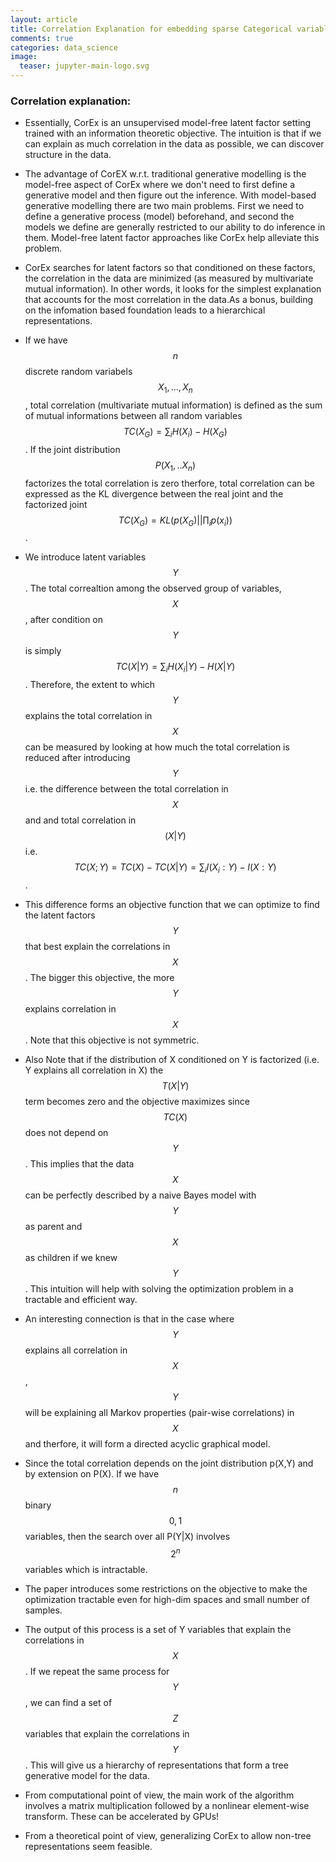 ```yaml
---
layout: article
title: Correlation Explanation for embedding sparse Categorical variables
comments: true
categories: data_science
image:
  teaser: jupyter-main-logo.svg
---
```


### Correlation explanation: 

- Essentially, CorEx is an unsupervised model-free latent factor setting trained with an information theoretic objective. The intuition is that if we can explain as much correlation in the data as possible, we can discover structure in the data. 
 
- The advantage of CorEX w.r.t. traditional generative modelling is the model-free aspect of CorEx where we don't need to first define a generative model and then figure out the inference. With model-based generative modelling there are two main problems. First we need to define a generative process (model) beforehand, and second the models we define are generally restricted to our ability to do inference in them. Model-free latent factor approaches like CorEx help alleviate this problem.

- CorEx searches for latent factors so that conditioned on these factors, the correlation in the data are minimized (as measured by multivariate mutual information). In other words, it looks for the simplest explanation that accounts for the most correlation in the data.As a bonus, building on the infomation based foundation leads to a hierarchical representations.

- If we have $$n$$ discrete random variabels $${X_1,...,X_n}$$, total correlation (multivariate mutual information) is defined as the sum of mutual informations between all random variables $$TC(X_G) =  \sum_i H(X_i) - H(X_G)$$. If the joint distribution $$P(X_1,..X_n)$$ factorizes the total correlation is zero therfore, total correlation can be expressed as the KL divergence between the real joint and the factorized joint $$TC(X_G) =  KL(p(X_G) || \prod_i p(x_i))$$. 

-  We introduce latent variables $$Y$$. The total correaltion among the observed group of variables, $$X$$, after condition on $$Y$$ is simply $$TC(X|Y) = \sum_i H(X_i|Y) - H(X|Y)$$. Therefore, the extent to which $$Y$$ explains the total correlation in $$X$$ can be measured by looking at how much the total correlation is reduced after introducing $$Y$$ i.e. the difference between the total correlation in $$X$$ and and total correlation in $$(X|Y)$$ i.e. $$TC(X;Y) = TC(X) - TC(X|Y) = \sum_i I(X_i : Y) - I(X : Y)$$. 

-  This difference forms an objective function that we can optimize to find the latent factors $$Y$$ that best explain the correlations in $$X$$. The bigger this objective, the more $$Y$$ explains correlation in $$X$$. Note that this objective is not symmetric. 

-  Also Note that if the distribution of X conditioned on Y is factorized (i.e. Y explains all correlation in X) the $$T(X|Y)$$ term becomes zero and the objective maximizes since $$TC(X)$$ does not depend on $$Y$$. This implies that the data $$X$$ can be perfectly described by a naive Bayes model with $$Y$$ as parent and $$X$$ as children if we knew $$Y$$. This intuition will help with solving the optimization problem in a tractable and efficient way. 

-  An interesting connection is that in the case where $$Y$$ explains all correlation in $$X$$, $$Y$$ will be explaining all Markov properties (pair-wise correlations) in $$X$$ and therfore, it will form a directed acyclic graphical model.  

- Since the total correlation depends on the joint distribution p(X,Y) and by extension on P(X). If we have $$n$$ binary $${0,1}$$ variables, then the search over all P(Y|X) involves $$2^n$$ variables which is intractable. 

- The paper introduces some restrictions on the objective to make the optimization tractable even for high-dim spaces and small number of samples.

- The output of this process is a set of Y variables that explain the correlations in $$X$$. If we repeat the same process for $$Y$$, we can find a set of $$Z$$ variables that explain the correlations in $$Y$$. This will give us a hierarchy of representations that form a tree generative model for the data.  

- From computational point of view, the main work of the algorithm involves a matrix multiplication followed by a nonlinear element-wise transform. These can be accelerated by GPUs!
- From a theoretical point of view, generalizing CorEx to allow non-tree representations seem feasible.